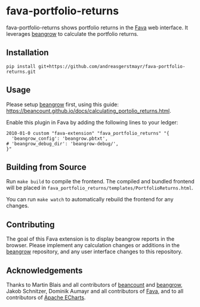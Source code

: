 # fava-portfolio-returns
fava-portfolio-returns shows portfolio returns in the [Fava](https://github.com/beancount/fava) web interface. It leverages [beangrow](https://github.com/beancount/beangrow) to calculate the portfolio returns.

## Installation
```
pip install git+https://github.com/andreasgerstmayr/fava-portfolio-returns.git
```

## Usage
Please setup [beangrow](https://github.com/beancount/beangrow) first, using this guide: https://beancount.github.io/docs/calculating_portolio_returns.html.

Enable this plugin in Fava by adding the following lines to your ledger:
```
2010-01-0 custom "fava-extension" "fava_portfolio_returns" "{
  'beangrow_config': 'beangrow.pbtxt',
# 'beangrow_debug_dir': 'beangrow-debug/',
}"
```

## Building from Source
Run `make build` to compile the frontend. The compiled and bundled frontend will be placed in `fava_portfolio_returns/templates/PortfolioReturns.html`.

You can run `make watch` to automatically rebuild the frontend for any changes.

## Contributing
The goal of this Fava extension is to display beangrow reports in the browser.
Please implement any calculation changes or additions in the [beangrow](https://github.com/beancount/beangrow) repository, and any user interface changes to this repository.

## Acknowledgements
Thanks to Martin Blais and all contributors of [beancount](https://github.com/beancount/beancount) and [beangrow](https://github.com/beancount/beangrow),
Jakob Schnitzer, Dominik Aumayr and all contributors of [Fava](https://github.com/beancount/fava),
and to all contributors of [Apache ECharts](https://echarts.apache.org).

